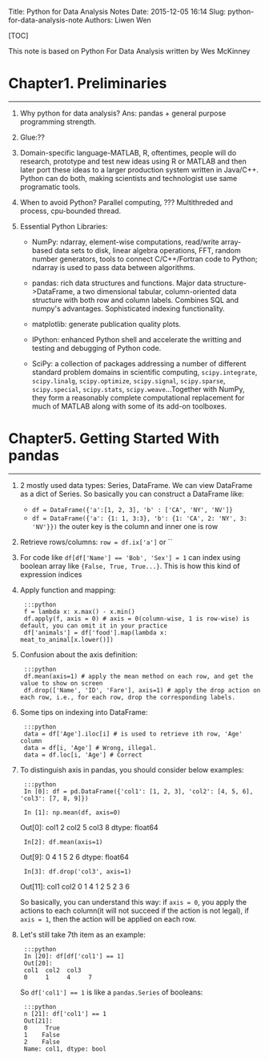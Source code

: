 Title: Python for Data Analysis Notes
Date: 2015-12-05 16:14
Slug: python-for-data-analysis-note
Authors: Liwen Wen

[TOC]

This note is based on Python For Data Analysis written by Wes McKinney

# Chapter1. Preliminaries
- - -

1. Why python for data analysis? Ans: pandas + general purpose programming strength. 

2. Glue:??

3. Domain-specific language-MATLAB, R, oftentimes, people will do research, prototype and test new ideas using R or MATLAB and then later port these ideas to a larger production system written in Java/C++. Python can do both, making scientists and technologist use same programatic tools.   

4. When to avoid Python? Parallel computing, ??? Multithreded and process, cpu-bounded thread.

5. Essential Python Libraries:

   * NumPy: ndarray, element-wise computations, read/write array-based data sets to disk, linear algebra operations, FFT, random number generators, tools to connect C/C++/Fortran code to Python; ndarray is used to pass data between algorithms.

   * pandas: rich data structures and functions. Major data structure->DataFrame, a two dimensional tabular, column-oriented data structure with both row and column labels. Combines SQL and numpy's advantages. Sophisticated indexing functionality. 

   * matplotlib: generate publication quality plots.

   * IPython: enhanced Python shell and accelerate the writting and testing and debugging of Python code. 

   * SciPy: a collection of packages addressing a number of different standard problem domains in scientific computing, `scipy.integrate`, `scipy.linalg`, `scipy.optimize`, `scipy.signal`, `scipy.sparse`, `scipy.special`, `scipy.stats`, `scipy.weave`...Together with NumPy, they form a reasonably complete computational replacement for much of MATLAB along with some of its add-on toolboxes.

# Chapter5. Getting Started With pandas
- - -

1. 2 mostly used data types: Series, DataFrame. We can view DataFrame as a dict of Series. So basically you can construct a DataFrame like:
    * `df = DataFrame({'a':[1, 2, 3], 'b' : ['CA', 'NY', 'NV']}`
    * `df = DataFrame({'a': {1: 1, 3:3}, 'b': {1: 'CA', 2: 'NY', 3: 'NV'}})` the outer key is the column and inner one is row

2. Retrieve rows/columns: `row = df.ix['a']` or ``

3. For code like `df[df['Name'] == 'Bob', 'Sex'] = 1` can index using boolean array like `{False, True, True...}`. This is how this kind of expression indices  

4. Apply function and mapping: 

        :::python 
        f = lambda x: x.max() - x.min()
        df.apply(f, axis = 0) # axis = 0(column-wise, 1 is row-wise) is default, you can omit it in your practice 
        df['animals'] = df['food'].map(lambda x: meat_to_animal[x.lower()])

5. Confusion about the axis definition:
    
        :::python
        df.mean(axis=1) # apply the mean method on each row, and get the value to show on screen
        df.drop(['Name', 'ID', 'Fare'], axis=1) # apply the drop action on each row, i.e., for each row, drop the corresponding labels.

6. Some tips on indexing into DataFrame:
   
        :::python
        data = df['Age'].iloc[i] # is used to retrieve ith row, 'Age' column
        data = df[i, 'Age'] # Wrong, illegal.
        data = df.loc[i, 'Age'] # Correct

7. To distinguish axis in pandas, you should consider below examples:
  
        :::python
        In [0]: df = pd.DataFrame({'col1': [1, 2, 3], 'col2': [4, 5, 6], 'col3': [7, 8, 9]})
     
        In [1]: np.mean(df, axis=0)
	Out[0]:
	col1    2
	col2    5
	col3    8
	dtype: float64
     
        In[2]: df.mean(axis=1) 
	Out[9]: 
	0    4
	1    5
	2    6
	dtype: float64

        In[3]: df.drop('col3', axis=1) 
	Out[11]: 
	   col1  col2
	0     1     4
	1     2     5
	2     3     6

    So basically, you can understand this way: if `axis = 0`, you apply the
    actions to each column(it will not succeed if the action is not legal),
    if `axis = 1`, then the action will be applied on each row. 

8. Let's still take 7th item as an example:

        :::python
        In [20]: df[df['col1'] == 1]
        Out[20]: 
        col1  col2  col3
        0     1     4     7

    So `df['col1'] == 1` is like a `pandas.Series` of booleans:
    
        :::python
        n [21]: df['col1'] == 1
        Out[21]: 
        0     True
        1    False
        2    False
        Name: col1, dtype: bool

